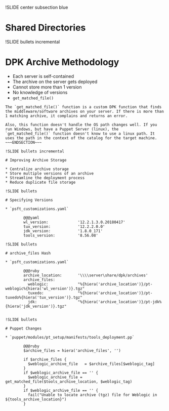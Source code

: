 !SLIDE center subsection blue

# Shared Directories

!SLIDE bullets incremental

# DPK Archive Methodology

* Each server is self-contained
* The archive on the server gets deployed
* Cannot store more than 1 version
* No knowledge of versions
* `get_matched_file()`

~~~SECTION:notes~~~
The `get_matched_file()` function is a custom DPK function that finds the middleware/software archives on your server. If there is more than 1 matching archive, it complains and returns an error.

Also, this function doesn't handle the OS path changes well. If you run Windows, but have a Puppet Server (linux), the `get_matched_file()` function doesn't know to use a linux path. It uses the path in the context of the catalog for the target machine.
~~~ENDSECTION~~~

!SLIDE bullets incremental

# Improving Archive Storage

* Centralize archive storage
* Store multiple versions of an archive
* Streamline the deployment process
* Reduce duplicate file storage

!SLIDE bullets

# Specifying Versions

* `psft_customizations.yaml`

        @@@yaml
        wl_version:             '12.2.1.3.0.20180417'
        tux_version:            '12.2.2.0.0'
        jdk_version:            '1.8.0_171'
        tools_version:          '8.56.08'

!SLIDE bullets

# archive_files Hash

* `psft_customizations.yaml`

        @@@ruby
        archive_location:       '\\\\server\share/dpk/archives'
        archive_files:
          weblogic:             "%{hiera('archive_location')}/pt-weblogic%{hiera('wl_version')}.tgz"
          tuxedo:               "%{hiera('archive_location')}/pt-tuxedo%{hiera('tux_version')}.tgz"
          jdk:                  "%{hiera('archive_location')}/pt-jdk%{hiera('jdk_version')}.tgz"


!SLIDE bullets

# Puppet Changes

* `puppet/modules/pt_setup/manifests/tools_deployment.pp`

        @@@ruby
        $archive_files = hiera('archive_files', '')

        if $archive_files {
          $weblogic_archive_file   = $archive_files[$weblogic_tag]
        } 
        if $weblogic_archive_file == '' {
          $weblogic_archive_file = get_matched_file($tools_archive_location, $weblogic_tag)
        }
        if $weblogic_archive_file == '' {
          fail("Unable to locate archive (tgz) file for Weblogic in ${tools_archive_location}")
        }
